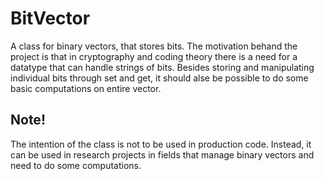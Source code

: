# BitVector

A class for binary vectors, that stores bits. The motivation behand the project is that in cryptography and coding theory there is a need for a datatype that can handle strings of bits. Besides storing and manipulating individual bits through set and get, it should alse be possible to do some basic computations on entire vector. 

## Note!
The intention of the class is not to be used in production code. Instead, it can be used in research projects in fields that manage binary vectors and need to do some computations.


